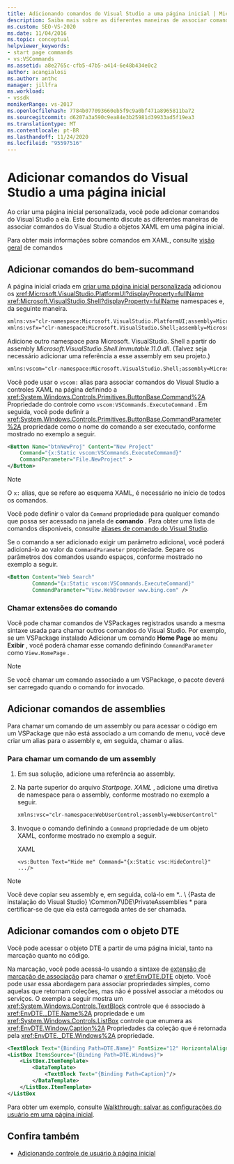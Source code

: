 ```yaml
---
title: Adicionando comandos do Visual Studio a uma página inicial | Microsoft Docs
description: Saiba mais sobre as diferentes maneiras de associar comandos do Visual Studio a objetos XAML em uma página inicial personalizada no Visual Studio.
ms.custom: SEO-VS-2020
ms.date: 11/04/2016
ms.topic: conceptual
helpviewer_keywords:
- start page commands
- vs:VSCommands
ms.assetid: a8e2765c-cfb5-47b5-a414-6e48b434e0c2
author: acangialosi
ms.author: anthc
manager: jillfra
ms.workload:
- vssdk
monikerRange: vs-2017
ms.openlocfilehash: 7784b077093660eb5f9c9a0bf471a8965811ba72
ms.sourcegitcommit: d6207a3a590c9ea84e3b25981d39933ad5f19ea3
ms.translationtype: MT
ms.contentlocale: pt-BR
ms.lasthandoff: 11/24/2020
ms.locfileid: "95597516"
---
```

# <a name="add-visual-studio-commands-to-a-start-page"></a>Adicionar comandos do Visual Studio a uma página inicial

Ao criar uma página inicial personalizada, você pode adicionar comandos do Visual Studio a ela. Este documento discute as diferentes maneiras de associar comandos do Visual Studio a objetos XAML em uma página inicial.

Para obter mais informações sobre comandos em XAML, consulte [visão geral](/dotnet/framework/wpf/advanced/commanding-overview) de comandos

## <a name="add-commands-from-the-command-well"></a>Adicionar comandos do bem-sucommand

A página inicial criada em [criar uma página inicial personalizada](../extensibility/creating-a-custom-start-page.md) adicionou os <xref:Microsoft.VisualStudio.PlatformUI?displayProperty=fullName> <xref:Microsoft.VisualStudio.Shell?displayProperty=fullName> namespaces e, da seguinte maneira.

```xml
xmlns:vs="clr-namespace:Microsoft.VisualStudio.PlatformUI;assembly=Microsoft.VisualStudio.Shell.14.0"
xmlns:vsfx="clr-namespace:Microsoft.VisualStudio.Shell;assembly=Microsoft.VisualStudio.Shell.14.0"
```

Adicione outro namespace para Microsoft. VisualStudio. Shell a partir do assembly *Microsoft.VisualStudio.Shell.Immutable.11.0.dll*. (Talvez seja necessário adicionar uma referência a esse assembly em seu projeto.)

```xml
xmlns:vscom="clr-namespace:Microsoft.VisualStudio.Shell;assembly=Microsoft.VisualStudio.Shell.Immutable.11.0"
```

Você pode usar o `vscom:` alias para associar comandos do Visual Studio a controles XAML na página definindo a <xref:System.Windows.Controls.Primitives.ButtonBase.Command%2A> Propriedade do controle como `vscom:VSCommands.ExecuteCommand` . Em seguida, você pode definir a <xref:System.Windows.Controls.Primitives.ButtonBase.CommandParameter%2A> propriedade como o nome do comando a ser executado, conforme mostrado no exemplo a seguir.

```xml
<Button Name="btnNewProj" Content="New Project"
    Command="{x:Static vscom:VSCommands.ExecuteCommand}"
    CommandParameter="File.NewProject" >
</Button>
```

> [!NOTE]
> O `x:` alias, que se refere ao esquema XAML, é necessário no início de todos os comandos.

 Você pode definir o valor da `Command` propriedade para qualquer comando que possa ser acessado na janela de **comando** . Para obter uma lista de comandos disponíveis, consulte [aliases de comando do Visual Studio](../ide/reference/visual-studio-command-aliases.md).

 Se o comando a ser adicionado exigir um parâmetro adicional, você poderá adicioná-lo ao valor da `CommandParameter` propriedade. Separe os parâmetros dos comandos usando espaços, conforme mostrado no exemplo a seguir.

```xml
<Button Content="Web Search"
        Command="{x:Static vscom:VSCommands.ExecuteCommand}"
        CommandParameter="View.WebBrowser www.bing.com" />
```

### <a name="call-extensions-from-the-command-well"></a>Chamar extensões do comando
 Você pode chamar comandos de VSPackages registrados usando a mesma sintaxe usada para chamar outros comandos do Visual Studio. Por exemplo, se um VSPackage instalado Adicionar um comando **Home Page** ao menu **Exibir** , você poderá chamar esse comando definindo `CommandParameter` como `View.HomePage` .

> [!NOTE]
> Se você chamar um comando associado a um VSPackage, o pacote deverá ser carregado quando o comando for invocado.

## <a name="add-commands-from-assemblies"></a>Adicionar comandos de assemblies
 Para chamar um comando de um assembly ou para acessar o código em um VSPackage que não está associado a um comando de menu, você deve criar um alias para o assembly e, em seguida, chamar o alias.

### <a name="to-call-a-command-from-an-assembly"></a>Para chamar um comando de um assembly

1. Em sua solução, adicione uma referência ao assembly.

2. Na parte superior do arquivo *Startpage. XAML* , adicione uma diretiva de namespace para o assembly, conforme mostrado no exemplo a seguir.

    ```xml
    xmlns:vsc="clr-namespace:WebUserControl;assembly=WebUserControl"
    ```

3. Invoque o comando definindo a `Command` propriedade de um objeto XAML, conforme mostrado no exemplo a seguir.

     XAML

    ```
    <vs:Button Text="Hide me" Command="{x:Static vsc:HideControl}" .../>
    ```

> [!NOTE]
> Você deve copiar seu assembly e, em seguida, colá-lo em *.. \\ {Pasta de instalação do Visual Studio} \Common7\IDE\PrivateAssemblies \* para certificar-se de que ela está carregada antes de ser chamada.

## <a name="add-commands-with-the-dte-object"></a>Adicionar comandos com o objeto DTE
 Você pode acessar o objeto DTE a partir de uma página inicial, tanto na marcação quanto no código.

 Na marcação, você pode acessá-lo usando a sintaxe de [extensão de marcação de associação](/dotnet/framework/wpf/advanced/binding-markup-extension) para chamar o <xref:EnvDTE.DTE> objeto. Você pode usar essa abordagem para associar propriedades simples, como aquelas que retornam coleções, mas não é possível associar a métodos ou serviços. O exemplo a seguir mostra um <xref:System.Windows.Controls.TextBlock> controle que é associado à <xref:EnvDTE._DTE.Name%2A> propriedade e um <xref:System.Windows.Controls.ListBox> controle que enumera as <xref:EnvDTE.Window.Caption%2A> Propriedades da coleção que é retornada pela <xref:EnvDTE._DTE.Windows%2A> propriedade.

```xml
<TextBlock Text="{Binding Path=DTE.Name}" FontSize="12" HorizontalAlignment="Center"/>
<ListBox ItemsSource="{Binding Path=DTE.Windows}">
    <ListBox.ItemTemplate>
        <DataTemplate>
            <TextBlock Text="{Binding Path=Caption}"/>
        </DataTemplate>
    </ListBox.ItemTemplate>
</ListBox
```

 Para obter um exemplo, consulte [Walkthrough: salvar as configurações do usuário em uma página inicial](../extensibility/walkthrough-saving-user-settings-on-a-start-page.md).

## <a name="see-also"></a>Confira também

- [Adicionando controle de usuário à página inicial](../extensibility/adding-user-control-to-the-start-page.md)
